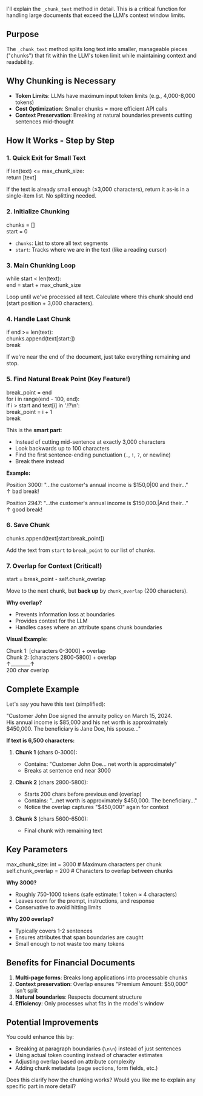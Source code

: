 I'll explain the `_chunk_text` method in detail. This is a critical function for handling large documents that exceed the LLM's context window limits.

## **Purpose**

The `_chunk_text` method splits long text into smaller, manageable pieces ("chunks") that fit within the LLM's token limit while maintaining context and readability.

## **Why Chunking is Necessary**

* **Token Limits**: LLMs have maximum input token limits (e.g., 4,000-8,000 tokens)  
* **Cost Optimization**: Smaller chunks \= more efficient API calls  
* **Context Preservation**: Breaking at natural boundaries prevents cutting sentences mid-thought

## **How It Works \- Step by Step**

### **1\. Quick Exit for Small Text**

if len(text) \<= max\_chunk\_size:  
    return \[text\]

If the text is already small enough (≤3,000 characters), return it as-is in a single-item list. No splitting needed.

### **2\. Initialize Chunking**

chunks \= \[\]  
start \= 0

* `chunks`: List to store all text segments  
* `start`: Tracks where we are in the text (like a reading cursor)

### **3\. Main Chunking Loop**

while start \< len(text):  
    end \= start \+ max\_chunk\_size

Loop until we've processed all text. Calculate where this chunk should end (start position \+ 3,000 characters).

### **4\. Handle Last Chunk**

if end \>= len(text):  
    chunks.append(text\[start:\])  
    break

If we're near the end of the document, just take everything remaining and stop.

### **5\. Find Natural Break Point (Key Feature\!)**

break\_point \= end  
for i in range(end \- 100, end):  
    if i \> start and text\[i\] in '.\!?\\n':  
        break\_point \= i \+ 1  
        break

This is the **smart part**:

* Instead of cutting mid-sentence at exactly 3,000 characters  
* Look backwards up to 100 characters  
* Find the first sentence-ending punctuation (`.`, `!`, `?`, or newline)  
* Break there instead

**Example:**

Position 3000: "...the customer's annual income is $150,0|00 and their..."  
                                                      ↑ bad break\!

Position 2947: "...the customer's annual income is $150,000.|And their..."  
                                                             ↑ good break\!

### **6\. Save Chunk**

chunks.append(text\[start:break\_point\])

Add the text from `start` to `break_point` to our list of chunks.

### **7\. Overlap for Context (Critical\!)**

start \= break\_point \- self.chunk\_overlap

Move to the next chunk, but **back up** by `chunk_overlap` (200 characters).

**Why overlap?**

* Prevents information loss at boundaries  
* Provides context for the LLM  
* Handles cases where an attribute spans chunk boundaries

**Visual Example:**

Chunk 1: \[characters 0-3000\] \+ overlap  
Chunk 2:          \[characters 2800-5800\] \+ overlap  
         ↑\_\_\_\_\_\_\_\_↑  
         200 char overlap

## **Complete Example**

Let's say you have this text (simplified):

"Customer John Doe signed the annuity policy on March 15, 2024\.   
His annual income is $85,000 and his net worth is approximately   
$450,000. The beneficiary is Jane Doe, his spouse..."

**If text is 6,500 characters:**

1. **Chunk 1** (chars 0-3000):

   * Contains: "Customer John Doe... net worth is approximately"  
   * Breaks at sentence end near 3000  
2. **Chunk 2** (chars 2800-5800):

   * Starts 200 chars before previous end (overlap)  
   * Contains: "...net worth is approximately $450,000. The beneficiary..."  
   * Notice the overlap captures "$450,000" again for context  
3. **Chunk 3** (chars 5600-6500):

   * Final chunk with remaining text

## **Key Parameters**

max\_chunk\_size: int \= 3000  \# Maximum characters per chunk  
self.chunk\_overlap \= 200     \# Characters to overlap between chunks

**Why 3000?**

* Roughly 750-1000 tokens (safe estimate: 1 token ≈ 4 characters)  
* Leaves room for the prompt, instructions, and response  
* Conservative to avoid hitting limits

**Why 200 overlap?**

* Typically covers 1-2 sentences  
* Ensures attributes that span boundaries are caught  
* Small enough to not waste too many tokens

## **Benefits for Financial Documents**

1. **Multi-page forms**: Breaks long applications into processable chunks  
2. **Context preservation**: Overlap ensures "Premium Amount: $50,000" isn't split  
3. **Natural boundaries**: Respects document structure  
4. **Efficiency**: Only processes what fits in the model's window

## **Potential Improvements**

You could enhance this by:

* Breaking at paragraph boundaries (`\n\n`) instead of just sentences  
* Using actual token counting instead of character estimates  
* Adjusting overlap based on attribute complexity  
* Adding chunk metadata (page sections, form fields, etc.)

Does this clarify how the chunking works? Would you like me to explain any specific part in more detail?

